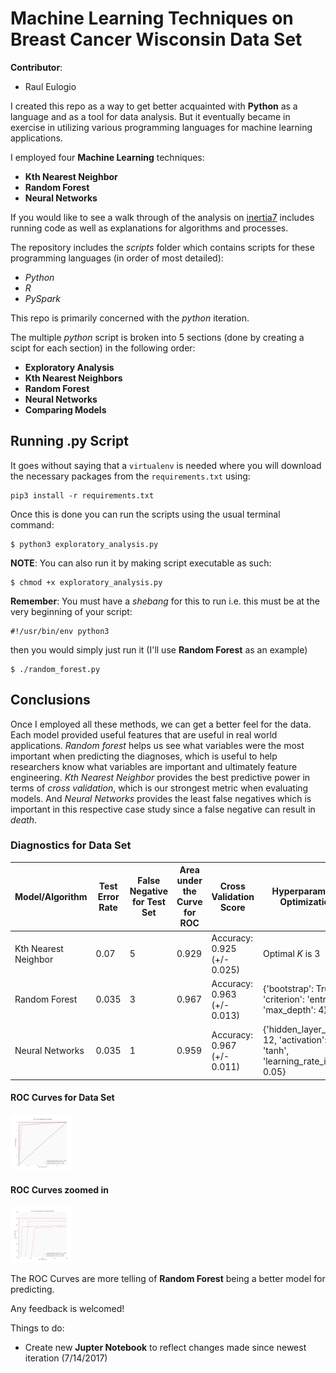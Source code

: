 # Machine Learning Techniques on Breast Cancer Wisconsin Data Set

**Contributor**:
+ Raul Eulogio

I created this repo as a way to get better acquainted with **Python** as a language and as a tool for data analysis. But it eventually became in exercise in utilizing various programming languages for machine learning applications. 

I employed four **Machine Learning** techniques:
+ **Kth Nearest Neighbor**
+ **Random Forest**
+ **Neural Networks**

If you would like to see a walk through of the analysis on [inertia7](https://www.inertia7.com/projects/3) includes running code as well as explanations for algorithms and processes. 

The repository includes the *scripts* folder which contains scripts for these programming languages (in order of most detailed):
+ *Python*
+ *R*
+ *PySpark*

This repo is primarily concerned with the *python* iteration. 

The multiple *python* script is broken into 5 sections (done by creating a scipt for each section) in the following order:
+ **Exploratory Analysis**
+ **Kth Nearest Neighbors**
+ **Random Forest**
+ **Neural Networks**
+ **Comparing Models**

## Running .py Script
It goes without saying that a `virtualenv` is needed where you will download the necessary packages from the `requirements.txt` using:

	pip3 install -r requirements.txt

Once this is done you can run the scripts using the usual terminal command:

	$ python3 exploratory_analysis.py

**NOTE**: You can also run it by making script executable as such:

	$ chmod +x exploratory_analysis.py


**Remember**: You must have a *shebang* for this to run i.e. this must be at the very beginning of your script:

	#!/usr/bin/env python3

then you would simply just run it (I'll use **Random Forest** as an example)

	$ ./random_forest.py

## Conclusions
Once I employed all these methods, we can get a better feel for the data. Each model provided useful features that are useful in real world applications. *Random forest* helps us see what variables were the most important when predicting the diagnoses, which is useful to help researchers know what variables are important and ultimately feature engineering. *Kth Nearest Neighbor* provides the best predictive power in terms of *cross validation*, which is our strongest metric when evaluating models. And *Neural Networks* provides the least false negatives which is important in this respective case study since a false negative can result in *death*.  

### Diagnostics for Data Set


| Model/Algorithm      | Test Error Rate | False Negative for Test Set | Area under the Curve for ROC | Cross Validation Score        | Hyperparameter Optimization | 
|----------------------|-----------------|-----------------------------|------------------------------|-------------------------------|-----------------------|
| Kth Nearest Neighbor | 0.07  | 5 | 0.929 | Accuracy:  0.925 (+/-  0.025) | Optimal *K* is 3 | 
| Random Forest        | 0.035 | 3 | 0.967 | Accuracy:  0.963 (+/-  0.013) | {'bootstrap': True, 'criterion': 'entropy', 'max_depth': 4}	|
| Neural Networks      | 0.035 | 1 | 0.959 | Accuracy:  0.967 (+/-  0.011) | {'hidden_layer_sizes': 12, 'activation': 'tanh', 'learning_rate_init': 0.05} | 



#### ROC Curves for Data Set
<img src="images/roc_curve.png" style="width: 100px;"/>

#### ROC Curves zoomed in
<img src="images/roc_curve_zoom.png" style="width: 100px;"/>

The ROC Curves are more telling of **Random Forest** being a better model for predicting. 

Any feedback is welcomed!

Things to do:
+ Create new **Jupter Notebook** to reflect changes made since newest iteration (7/14/2017)
